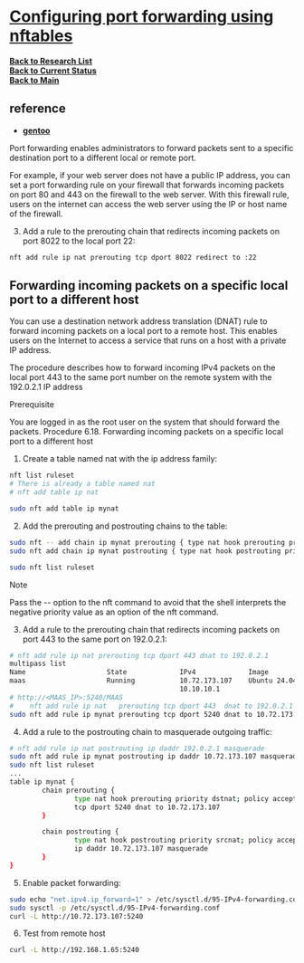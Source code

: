 # **[Configuring port forwarding using nftables](https://docs.redhat.com/en/documentation/red_hat_enterprise_linux/7/html/security_guide/sec-configuring_port_forwarding_using_nftables#sec-Configuring_port_forwarding_using_nftables)**

**[Back to Research List](../../../../research_list.md)**\
**[Back to Current Status](../../../../../development/status/weekly/current_status.md)**\
**[Back to Main](../../../../../README.md)**

## reference

- **[gentoo](https://wiki.gentoo.org/wiki/Nftables/Examples)**

Port forwarding enables administrators to forward packets sent to a specific destination port to a different local or remote port.

For example, if your web server does not have a public IP address, you can set a port forwarding rule on your firewall that forwards incoming packets on port 80 and 443 on the firewall to the web server. With this firewall rule, users on the internet can access the web server using the IP or host name of the firewall.

3. Add a rule to the prerouting chain that redirects incoming packets on port 8022 to the local port 22:

```bash
nft add rule ip nat prerouting tcp dport 8022 redirect to :22
```

## Forwarding incoming packets on a specific local port to a different host

You can use a destination network address translation (DNAT) rule to forward incoming packets on a local port to a remote host. This enables users on the Internet to access a service that runs on a host with a private IP address.

The procedure describes how to forward incoming IPv4 packets on the local port 443 to the same port number on the remote system with the 192.0.2.1 IP address

Prerequisite

You are logged in as the root user on the system that should forward the packets.
Procedure 6.18. Forwarding incoming packets on a specific local port to a different host

1. Create a table named nat with the ip address family:

```bash
nft list ruleset
# There is already a table named nat
# nft add table ip nat

sudo nft add table ip mynat
```

2. Add the prerouting and postrouting chains to the table:

```bash
sudo nft -- add chain ip mynat prerouting { type nat hook prerouting priority -100 \; \}
sudo nft add chain ip mynat postrouting { type nat hook postrouting priority 100 \; \}

sudo nft list ruleset

```

Note

Pass the -- option to the nft command to avoid that the shell interprets the negative priority value as an option of the nft command.

<!-- http://<MAAS_IP>:5240/MAAS -->

3. Add a rule to the prerouting chain that redirects incoming packets on port 443 to the same port on 192.0.2.1:

```bash
# nft add rule ip nat prerouting tcp dport 443 dnat to 192.0.2.1
multipass list
Name                    State             IPv4             Image
maas                    Running           10.72.173.107    Ubuntu 24.04 LTS
                                          10.10.10.1
# http://<MAAS_IP>:5240/MAAS 
#    nft add rule ip nat   prerouting tcp dport 443  dnat to 192.0.2.1
sudo nft add rule ip mynat prerouting tcp dport 5240 dnat to 10.72.173.107

```

4. Add a rule to the postrouting chain to masquerade outgoing traffic:

```bash
# nft add rule ip nat postrouting ip daddr 192.0.2.1 masquerade
sudo nft add rule ip mynat postrouting ip daddr 10.72.173.107 masquerade
sudo nft list ruleset
...
table ip mynat {
        chain prerouting {
                type nat hook prerouting priority dstnat; policy accept;
                tcp dport 5240 dnat to 10.72.173.107
        }

        chain postrouting {
                type nat hook postrouting priority srcnat; policy accept;
                ip daddr 10.72.173.107 masquerade
        }
}
```

5. Enable packet forwarding:

```bash
sudo echo "net.ipv4.ip_forward=1" > /etc/sysctl.d/95-IPv4-forwarding.conf
sudo sysctl -p /etc/sysctl.d/95-IPv4-forwarding.conf
curl -L http://10.72.173.107:5240 
```

6. Test from remote host

```bash
curl -L http://192.168.1.65:5240
```